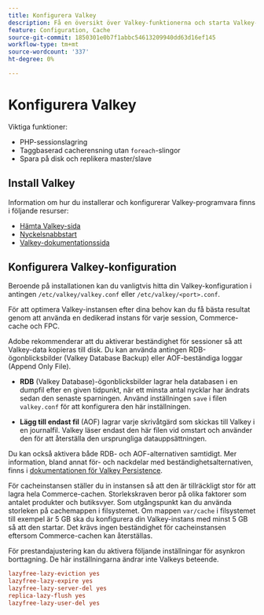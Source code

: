 ```yaml
---
title: Konfigurera Valkey
description: Få en översikt över Valkey-funktionerna och starta Valkey-konfigurationen.
feature: Configuration, Cache
source-git-commit: 1850301e0b7f1abbc54613209940dd63d16ef145
workflow-type: tm+mt
source-wordcount: '337'
ht-degree: 0%

---
```


# Konfigurera Valkey

Viktiga funktioner:

- PHP-sessionslagring
- Taggbaserad cacherensning utan `foreach`-slingor
- Spara på disk och replikera master/slave

## Install Valkey

Information om hur du installerar och konfigurerar Valkey-programvara finns i följande resurser:

- [Hämta Valkey-sida](https://valkey.io/download/)
- [Nyckelsnabbstart](https://valkey.io/topics/quickstart/)
- [Valkey-dokumentationssida](https://valkey.io/docs)

## Konfigurera Valkey-konfiguration

Beroende på installationen kan du vanligtvis hitta din Valkey-konfiguration i antingen `/etc/valkey/valkey.conf` eller `/etc/valkey/<port>.conf`.

För att optimera Valkey-instansen efter dina behov kan du få bästa resultat genom att använda en dedikerad instans för varje session, Commerce-cache och FPC.

Adobe rekommenderar att du aktiverar beständighet för sessioner så att Valkey-data kopieras till disk. Du kan använda antingen RDB-ögonblicksbilder (Valkey Database Backup) eller AOF-beständiga loggar (Append Only File).

- **RDB** (Valkey Database)-ögonblicksbilder lagrar hela databasen i en dumpfil efter en given tidpunkt, när ett minsta antal nycklar har ändrats sedan den senaste sparningen. Använd inställningen `save` i filen `valkey.conf` för att konfigurera den här inställningen.

- **Lägg till endast fil** (AOF) lagrar varje skrivåtgärd som skickas till Valkey i en journalfil. Valkey läser endast den här filen vid omstart och använder den för att återställa den ursprungliga datauppsättningen.

Du kan också aktivera både RDB- och AOF-alternativen samtidigt. Mer information, bland annat för- och nackdelar med beständighetsalternativen, finns i [dokumentationen för Valkey Persistence](https://valkey.io/topics/persistence/).

För cacheinstansen ställer du in instansen så att den är tillräckligt stor för att lagra hela Commerce-cachen. Storlekskraven beror på olika faktorer som antalet produkter och butiksvyer. Som utgångspunkt kan du använda storleken på cachemappen i filsystemet. Om mappen `var/cache` i filsystemet till exempel är 5 GB ska du konfigurera din Valkey-instans med minst 5 GB så att den startar. Det krävs ingen beständighet för cacheinstansen eftersom Commerce-cachen kan återställas.

För prestandajustering kan du aktivera följande inställningar för asynkron borttagning. De här inställningarna ändrar inte Valkeys beteende.

```ini
lazyfree-lazy-eviction yes
lazyfree-lazy-expire yes
lazyfree-lazy-server-del yes
replica-lazy-flush yes
lazyfree-lazy-user-del yes
```
